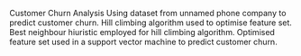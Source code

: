 Customer Churn Analysis
Using dataset from unnamed phone company to predict customer churn.
Hill climbing algorithm used to optimise feature set.
Best neighbour hiuristic employed for hill climbing algorithm.
Optimised feature set used in a support vector machine to predict customer churn.

